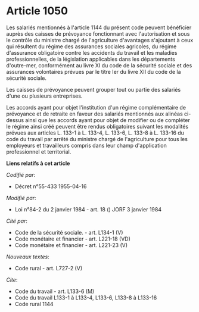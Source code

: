 # Article 1050

Les salariés mentionnés à l'article 1144 du présent code peuvent bénéficier auprès des caisses de prévoyance fonctionnant
avec l'autorisation et sous le contrôle du ministre chargé de l'agriculture d'avantages s'ajoutant à ceux qui résultent du
régime des assurances sociales agricoles, du régime d'assurance obligatoire contre les accidents du travail et les maladies
professionnelles, de la législation applicables dans les départements d'outre-mer, conformément au livre XI du code de la
sécurité sociale et des assurances volontaires prévues par le titre Ier du livre XII du code de la sécurité sociale.

Les caisses de prévoyance peuvent grouper tout ou partie des salariés d'une ou plusieurs entreprises.

Les accords ayant pour objet l'institution d'un régime complémentaire de prévoyance et de retraite en faveur des salariés
mentionnés aux alinéas ci-dessus ainsi que les accords ayant pour objet de modifier ou de compléter le régime ainsi créé
peuvent être rendus obligatoires suivant les modalités prévues aux articles L. 133-1 à L. 133-4, L. 133-6, L. 133-8 à L.
133-16 du code du travail par arrêté du ministre chargé de l'agriculture pour tous les employeurs et travailleurs compris
dans leur champ d'application professionnel et territorial.

**Liens relatifs à cet article**

_Codifié par_:

  - Décret n°55-433 1955-04-16

_Modifié par_:

  - Loi n°84-2 du 2 janvier 1984 - art. 18 () JORF 3 janvier 1984

_Cité par_:

  - Code de la sécurité sociale. - art. L134-1 (V)
  - Code monétaire et financier - art. L221-18 (VD)
  - Code monétaire et financier - art. L221-23 (V)

_Nouveaux textes_:

  - Code rural - art. L727-2 (V)

_Cite_:

  - Code du travail - art. L133-6 (M)
  - Code du travail L133-1 à L133-4, L133-6, L133-8 à L133-16
  - Code rural 1144
